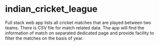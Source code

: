 # indian_cricket_league
Full stack web app lists all cricket matches that are played between two teams. There is CSV file for match related data. The app will find the information of match on separated dedicated page and provide facility to filter the matches on the basis of year.
